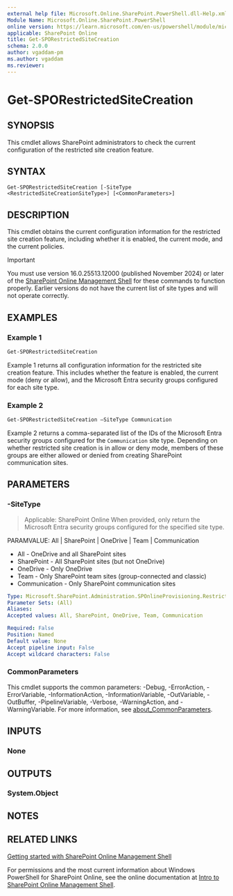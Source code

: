```yaml
---
external help file: Microsoft.Online.SharePoint.PowerShell.dll-Help.xml
Module Name: Microsoft.Online.SharePoint.PowerShell
online version: https://learn.microsoft.com/en-us/powershell/module/microsoft.online.sharepoint.powershell/get-sporestrictedsitecreation
applicable: SharePoint Online
title: Get-SPORestrictedSiteCreation
schema: 2.0.0
author: vgaddam-pm
ms.author: vgaddam
ms.reviewer:
---
```


# Get-SPORestrictedSiteCreation

## SYNOPSIS

This cmdlet allows SharePoint administrators to check the current configuration of the restricted site creation feature.

## SYNTAX

```
Get-SPORestrictedSiteCreation [-SiteType <RestrictedSiteCreationSiteType>] [<CommonParameters>]
```

## DESCRIPTION

This cmdlet obtains the current configuration information for the restricted site creation feature, including whether it is enabled, the current mode, and the current policies.

> [!Important]
>You must use version 16.0.25513.12000 (published November 2024) or later of the [SharePoint Online Management Shell](/powershell/sharepoint/sharepoint-online/connect-sharepoint-online) for these commands to function properly. Earlier versions do not have the current list of site types and will not operate correctly.

## EXAMPLES

### Example 1

```powershell
Get-SPORestrictedSiteCreation
```

Example 1 returns all configuration information for the restricted site creation feature. This includes whether the feature is enabled, the current mode (deny or allow), and the Microsoft Entra security groups configured for each site type.

### Example 2

```powershell
Get-SPORestrictedSiteCreation –SiteType Communication
```

Example 2 returns a comma-separated list of the IDs of the Microsoft Entra security groups configured for the `Communication` site type. Depending on whether restricted site creation is in allow or deny mode, members of these groups are either allowed or denied from creating SharePoint communication sites.

## PARAMETERS

### -SiteType

> Applicable: SharePoint Online
When provided, only return the Microsoft Entra security groups configured for the specified site type.

PARAMVALUE: All | SharePoint | OneDrive | Team | Communication
-	All - OneDrive and all SharePoint sites
-	SharePoint - All SharePoint sites (but not OneDrive)
-	OneDrive - Only OneDrive
-	Team - Only SharePoint team sites (group-connected and classic)
-	Communication - Only SharePoint communication sites

```yaml
Type: Microsoft.SharePoint.Administration.SPOnlineProvisioning.RestrictedSiteCreationSiteType
Parameter Sets: (All)
Aliases:
Accepted values: All, SharePoint, OneDrive, Team, Communication

Required: False
Position: Named
Default value: None
Accept pipeline input: False
Accept wildcard characters: False
```

### CommonParameters
This cmdlet supports the common parameters: -Debug, -ErrorAction, -ErrorVariable, -InformationAction, -InformationVariable, -OutVariable, -OutBuffer, -PipelineVariable, -Verbose, -WarningAction, and -WarningVariable. For more information, see [about_CommonParameters](https://go.microsoft.com/fwlink/?LinkID=113216).

## INPUTS

### None

## OUTPUTS

### System.Object

## NOTES

## RELATED LINKS

[Getting started with SharePoint Online Management Shell](/powershell/sharepoint/sharepoint-online/connect-sharepoint-online)

For permissions and the most current information about Windows PowerShell for SharePoint Online, see the online documentation at [Intro to SharePoint Online Management Shell](/powershell/sharepoint/sharepoint-online/introduction-sharepoint-online-management-shell).

